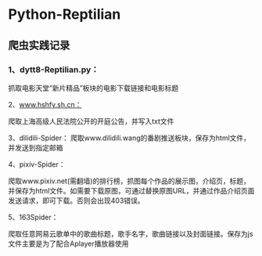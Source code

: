 # Python-Reptilian
## 爬虫实践记录


### 1、dytt8-Reptilian.py：

  抓取电影天堂“新片精品”板块的电影下载链接和电影标题
  
2、www.hshfy.sh.cn：

  爬取上海高级人民法院公开的开庭公告，并写入txt文件
  
3、dilidili-Spider：
爬取www.dilidili.wang的番剧推送板块，保存为html文件，并发送到指定邮箱
  
4、pixiv-Spider：

  爬取www.pixiv.net(需翻墙)的排行榜，抓图每个作品的展示图，介绍页，标题，并保存为html文件。如需要下载原图，可通过替换原图URL，并通过作品介绍页面发送请求，即可下载。否则会出现403错误。
  
5、163Spider：

  爬取任意网易云歌单中的歌曲标题，歌手名字，歌曲链接以及封面链接。保存为js文件主要是为了配合Aplayer播放器使用
